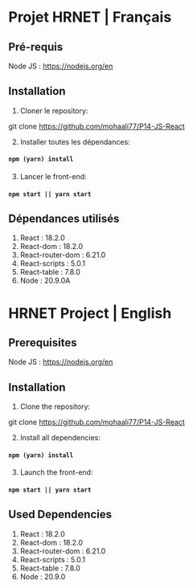 # Projet HRNET | Français

## Pré-requis

Node JS : https://nodejs.org/en

## Installation 

1. Cloner le repository:

git clone https://github.com/mohaali77/P14-JS-React

2. Installer toutes les dépendances:

#### `npm (yarn) install`

3. Lancer le front-end:

#### ``npm start || yarn start``

## Dépendances utilisés

1. React : 18.2.0
2. React-dom : 18.2.0
3. React-router-dom : 6.21.0
4. React-scripts : 5.0.1
5. React-table : 7.8.0
6. Node : 20.9.0A

# HRNET Project | English

## Prerequisites

Node JS : https://nodejs.org/en

## Installation 

1. Clone the repository:

git clone https://github.com/mohaali77/P14-JS-React

2. Install all dependencies:

#### `npm (yarn) install`

3. Launch the front-end:

#### ``npm start || yarn start``

## Used Dependencies

1. React : 18.2.0
2. React-dom : 18.2.0
3. React-router-dom : 6.21.0
4. React-scripts : 5.0.1
5. React-table : 7.8.0
6. Node : 20.9.0
